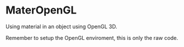# MaterOpenGL
Using material in an object using OpenGL 3D.

Remember to setup the OpenGL enviroment, this is only the raw code.
